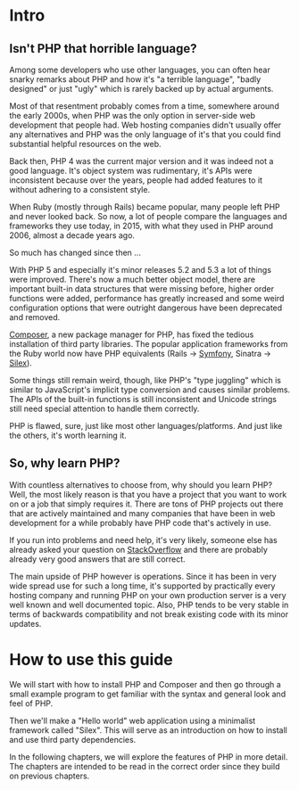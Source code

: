 # Intro

## Isn't PHP that horrible language?

Among some developers who use other languages,
you can often hear snarky remarks about PHP and
how it's "a terrible language", "badly designed" or just "ugly"
which is rarely backed up by actual arguments.

Most of that resentment probably comes from a time,
somewhere around the early 2000s, when PHP was the only option
in server-side web development that people had. Web hosting
companies didn't usually offer any alternatives and PHP
was the only language of it's that you could find
substantial helpful resources on the web.

Back then, PHP 4 was the current major version and it was indeed not a good
language. It's object system was rudimentary, it's APIs were inconsistent because
over the years, people had added features to it without adhering to a consistent style.

When Ruby (mostly through Rails) became popular, many people left PHP and never looked back. So now, a lot of people compare the languages and frameworks they use today, in 2015, with what they used in PHP around 2006, almost a decade years ago.

So much has changed since then ...

With PHP 5 and especially it's minor releases 5.2 and 5.3 a lot of things were improved.
There's now a much better object model,
there are important built-in data structures that were missing before,
higher order functions were added,
performance has greatly increased
and some weird configuration options that were outright dangerous have been deprecated and removed.

[Composer][1], a new package manager for PHP, has fixed the tedious installation of third party libraries.
The popular application frameworks from the Ruby world now have PHP equivalents
(Rails -> [Symfony][2], Sinatra -> [Silex][3]).

Some things still remain weird, though, like PHP's "type juggling"
which is similar to JavaScript's implicit type conversion and causes similar problems.
The APIs of the built-in functions is still inconsistent and
Unicode strings still need special attention to handle them correctly.

PHP is flawed, sure, just like most other languages/platforms. And just like the others, it's worth learning it.

## So, why learn PHP?

With countless alternatives to choose from, why should you learn PHP? Well, the most likely reason is that you have a project that you want to work on or a job that simply requires it. There are tons of PHP projects out there that are actively maintained and many companies that have been in web development for a while probably have PHP code that's actively in use.

If you run into problems and need help, it's very likely, someone else has already asked your question on [StackOverflow](http://stackoverflow.com) and there are probably already very good answers that are still correct.

The main upside of PHP however is operations. Since it has been in very wide spread use for such a long time, it's supported by practically every hosting company and running PHP on your own production server is a very well known and well documented topic. Also, PHP tends to be very stable in terms of backwards compatibility and not break existing code with its minor updates.

# How to use this guide

We will start with how to install PHP and Composer and then go through a small example program to get familiar with the syntax and general look and feel of PHP.

Then we'll make a "Hello world" web application using a minimalist framework called "Silex". This will serve as an introduction on how to install and use third party dependencies.

In the following chapters, we will explore the features of PHP in more detail.
The chapters are intended to be read in the correct order since they build on previous chapters.



[1]: https://getcomposer.org
[2]: http://symfony.com
[3]: http://silex.sensiolabs.org
